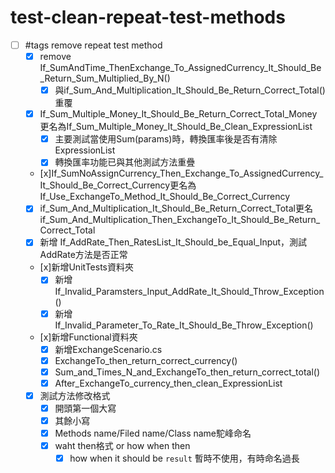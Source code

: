 # test-clean-repeat-test-methods

- [ ] #tags remove repeat test method
  - [x] remove If_SumAndTime_ThenExchange_To_AssignedCurrency_It_Should_Be_Return_Sum_Multiplied_By_N()
    - [x] 與if_Sum_And_Multiplication_It_Should_Be_Return_Correct_Total()重覆
  - [x] If_Sum_Multiple_Money_It_Should_Be_Return_Correct_Total_Money更名為If_Sum_Multiple_Money_It_Should_Be_Clean_ExpressionList
    - [x] 主要測試當使用Sum(params)時，轉換匯率後是否有清除ExpressionList 
    - [x] 轉換匯率功能已與其他測試方法重疊
  - [x]If_SumNoAssignCurrency_Then_Exchange_To_AssignedCurrency_It_Should_Be_Correct_Currency更名為If_Use_ExchangeTo_Method_It_Should_Be_Correct_Currency
  - [x] if_Sum_And_Multiplication_It_Should_Be_Return_Correct_Total更名if_Sum_And_Multiplication_Then_ExchangeTo_It_Should_Be_Return_Correct_Total
  - [x] 新增 If_AddRate_Then_RatesList_It_Should_be_Equal_Input，測試AddRate方法是否正常
  - [x]新增UnitTests資料夾
    - [x] 新增 If_Invalid_Paramsters_Input_AddRate_It_Should_Throw_Exception()
    - [x] 新增 If_Invalid_Parameter_To_Rate_It_Should_Be_Throw_Exception()
  - [x]新增Functional資料夾
    - [x] 新增ExchangeScenario.cs
    - [x] ExchangeTo_then_return_correct_currency()
    - [x] Sum_and_Times_N_and_ExchangeTo_then_return_correct_total()
    - [x] After_ExchangeTo_currency_then_clean_ExpressionList
  - [x] 測試方法修改格式
    - [x] 開頭第一個大寫
    - [x] 其餘小寫
    - [x] Methods name/Filed name/Class name駝峰命名 
    - [x] waht then格式 or how when then
      - [x] how when it should be `result` 暫時不使用，有時命名過長